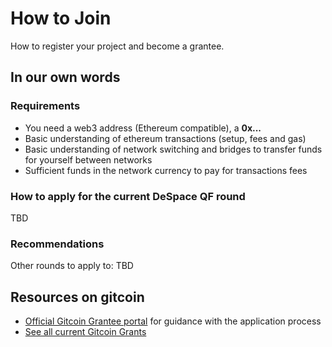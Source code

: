 # How to Join

How to register your project and become a grantee.

## In our own words

### Requirements
 - You need a web3 address (Ethereum compatible), a **0x...**
 - Basic understanding of ethereum transactions (setup, fees and gas)
 - Basic understanding of network switching and bridges to transfer funds
   for yourself between networks
 - Sufficient funds in the network currency to pay for transactions fees

### How to apply for the current DeSpace QF round

TBD 

### Recommendations

Other rounds to apply to: TBD

## Resources on gitcoin


 - [Official Gitcoin Grantee portal](https://grants-portal.gitcoin.co/gitcoin-grants-grantee-portal) for guidance with the application process
 - [See all current Gitcoin Grants](https://grants.gitcoin.co/)
